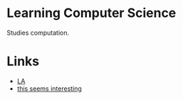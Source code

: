 
# Learning Computer Science

Studies computation.

# Links

- [LA][1]
- [this seems interesting][2]


[1]:	https://learn-anything.xyz/computer-science
[2]:	https://functionalcs.github.io/curriculum/#org71f231a